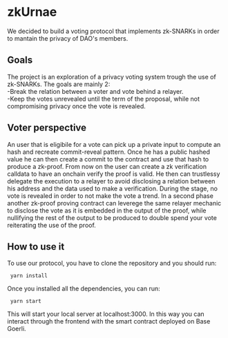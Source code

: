 # zkUrnae

We decided to build a voting protocol that implements zk-SNARKs in order to mantain the privacy of DAO's members.

## Goals 

The project is an exploration of a privacy voting system trough the use of zk-SNARKs.
The goals are mainly 2:<br/>
  -Break the relation between a voter and vote behind a relayer. <br/>
  -Keep the votes unrevealed until the term of the proposal, while not compromising privacy once the vote is revealed.

## Voter perspective

An user that is eligibile for a vote can pick up a private input to compute an hash and recreate commit-reveal pattern.
Once he has a public hashed value he can then create a commit to the contract and use that hash to produce a zk-proof.
From now on the user can create a zk verification calldata to have an onchain verify the proof is valid.
He then can trustlessy delegate the execution to a relayer to avoid disclosing a relation between his address and the data used to make a verification. During the stage, no vote is revealed in order to not make the vote a trend.
In a second phase another zk-proof proving contract can leverege the same relayer mechanic to disclose the vote as it is embedded in the output of the proof, while nullifying the rest of the output to be produced to double spend your vote reiterating the use of the proof. 

## How to use it

To use our protocol, you have to clone the repository and you should run:

 `  yarn install ` 

Once you installed all the dependencies, you can run:

 `  yarn start ` 

This will start your local server at localhost:3000. In this way you can interact through the frontend with the smart contract deployed on Base Goerli.




 

